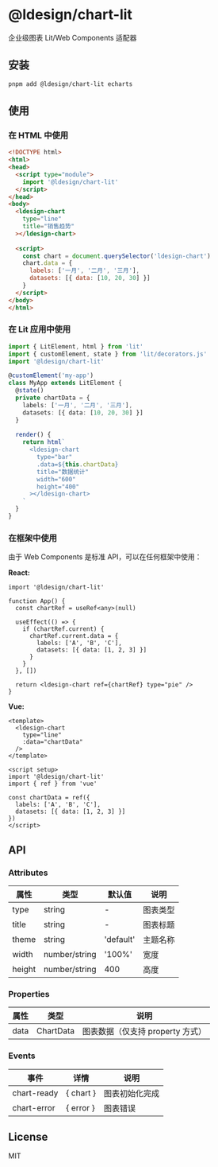 # @ldesign/chart-lit

企业级图表 Lit/Web Components 适配器

## 安装

```bash
pnpm add @ldesign/chart-lit echarts
```

## 使用

### 在 HTML 中使用

```html
<!DOCTYPE html>
<html>
<head>
  <script type="module">
    import '@ldesign/chart-lit'
  </script>
</head>
<body>
  <ldesign-chart
    type="line"
    title="销售趋势"
  ></ldesign-chart>
  
  <script>
    const chart = document.querySelector('ldesign-chart')
    chart.data = {
      labels: ['一月', '二月', '三月'],
      datasets: [{ data: [10, 20, 30] }]
    }
  </script>
</body>
</html>
```

### 在 Lit 应用中使用

```typescript
import { LitElement, html } from 'lit'
import { customElement, state } from 'lit/decorators.js'
import '@ldesign/chart-lit'

@customElement('my-app')
class MyApp extends LitElement {
  @state()
  private chartData = {
    labels: ['一月', '二月', '三月'],
    datasets: [{ data: [10, 20, 30] }]
  }
  
  render() {
    return html`
      <ldesign-chart
        type="bar"
        .data=${this.chartData}
        title="数据统计"
        width="600"
        height="400"
      ></ldesign-chart>
    `
  }
}
```

### 在框架中使用

由于 Web Components 是标准 API，可以在任何框架中使用：

**React:**
```tsx
import '@ldesign/chart-lit'

function App() {
  const chartRef = useRef<any>(null)
  
  useEffect(() => {
    if (chartRef.current) {
      chartRef.current.data = {
        labels: ['A', 'B', 'C'],
        datasets: [{ data: [1, 2, 3] }]
      }
    }
  }, [])
  
  return <ldesign-chart ref={chartRef} type="pie" />
}
```

**Vue:**
```vue
<template>
  <ldesign-chart
    type="line"
    :data="chartData"
  />
</template>

<script setup>
import '@ldesign/chart-lit'
import { ref } from 'vue'

const chartData = ref({
  labels: ['A', 'B', 'C'],
  datasets: [{ data: [1, 2, 3] }]
})
</script>
```

## API

### Attributes

| 属性 | 类型 | 默认值 | 说明 |
|------|------|--------|------|
| type | string | - | 图表类型 |
| title | string | - | 图表标题 |
| theme | string | 'default' | 主题名称 |
| width | number/string | '100%' | 宽度 |
| height | number/string | 400 | 高度 |

### Properties

| 属性 | 类型 | 说明 |
|------|------|------|
| data | ChartData | 图表数据（仅支持 property 方式） |

### Events

| 事件 | 详情 | 说明 |
|------|------|------|
| chart-ready | { chart } | 图表初始化完成 |
| chart-error | { error } | 图表错误 |

## License

MIT




